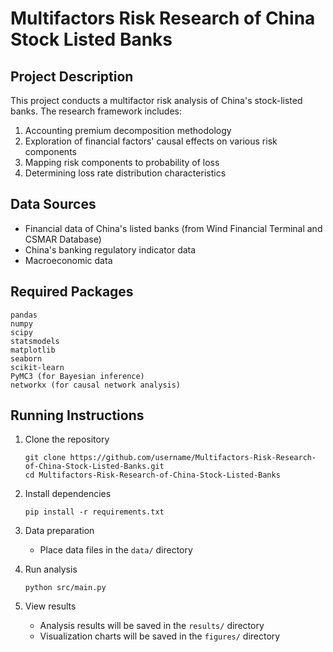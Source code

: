 # Multifactors Risk Research of China Stock Listed Banks

## Project Description
This project conducts a multifactor risk analysis of China's stock-listed banks. The research framework includes:
1. Accounting premium decomposition methodology
2. Exploration of financial factors' causal effects on various risk components
3. Mapping risk components to probability of loss
4. Determining loss rate distribution characteristics

## Data Sources
- Financial data of China's listed banks (from Wind Financial Terminal and CSMAR Database)
- China's banking regulatory indicator data
- Macroeconomic data

## Required Packages
```
pandas
numpy
scipy
statsmodels
matplotlib
seaborn
scikit-learn
PyMC3 (for Bayesian inference)
networkx (for causal network analysis)
```

## Running Instructions
1. Clone the repository
    ```
    git clone https://github.com/username/Multifactors-Risk-Research-of-China-Stock-Listed-Banks.git
    cd Multifactors-Risk-Research-of-China-Stock-Listed-Banks
    ```

2. Install dependencies
    ```
    pip install -r requirements.txt
    ```

3. Data preparation
    - Place data files in the `data/` directory

4. Run analysis
    ```
    python src/main.py
    ```

5. View results
    - Analysis results will be saved in the `results/` directory
    - Visualization charts will be saved in the `figures/` directory
